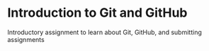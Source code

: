 # Introduction to Git and GitHub

Introductory assignment to learn about Git, GitHub, and submitting assignments
